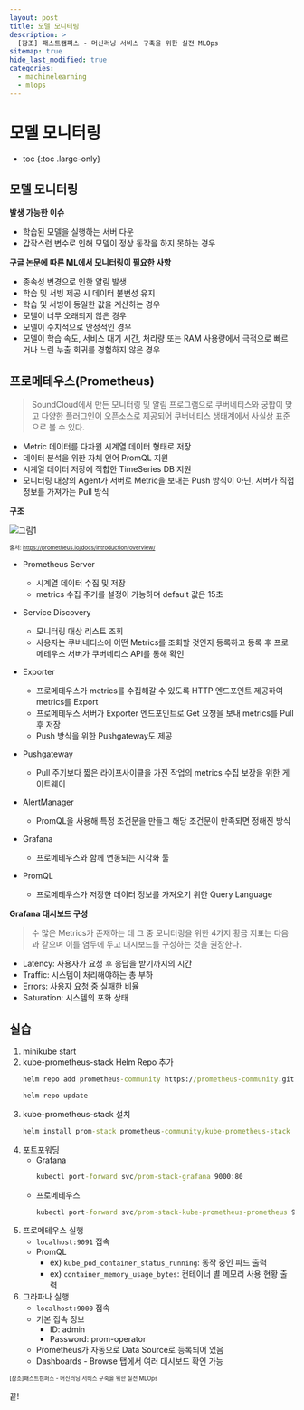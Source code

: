 ```yaml
---
layout: post
title: 모델 모니터링
description: >
  [참조] 패스트캠퍼스 - 머신러닝 서비스 구축을 위한 실전 MLOps
sitemap: true
hide_last_modified: true
categories:
  - machinelearning
  - mlops
---
```


# 모델 모니터링

* toc
{:toc .large-only}

## 모델 모니터링

**발생 가능한 이슈**

- 학습된 모델을 실행하는 서버 다운
- 갑작스런 변수로 인해 모델이 정상 동작을 하지 못하는 경우

**구글 논문에 따른 ML에서 모니터링이 필요한 사항**

- 종속성 변경으로 인한 알림 발생
- 학습 및 서빙 제공 시 데이터 불변성 유지
- 학습 및 서빙이 동일한 값을 계산하는 경우
- 모델이 너무 오래되지 않은 경우
- 모델이 수치적으로 안정적인 경우
- 모델이 학습 속도, 서비스 대기 시간, 처리량 또는 RAM 사용량에서 극적으로 빠르거나 느린 누출 회귀를 경험하지 않은 경우

## 프로메테우스(Prometheus)

> SoundCloud에서 만든 모니터링 및 알림 프로그램으로 쿠버네티스와 궁합이 맞고 다양한 플러그인이 오픈소스로 제공되어 쿠버네티스 생태계에서 사실상 표준으로 볼 수 있다.

- Metric 데이터를 다차원 시계열 데이터 형태로 저장
- 데이터 분석을 위한 자체 언어 PromQL 지원
- 시계열 데이터 저장에 적합한 TimeSeries DB 지원
- 모니터링 대상의 Agent가 서버로 Metric을 보내는 Push 방식이 아닌, 서버가 직접 정보를 가져가는 Pull 방식

**구조**


![그림1](https://prometheus.io/assets/architecture.png)

<span style="font-size:70%">출처: https://prometheus.io/docs/introduction/overview/</span>

- Prometheus Server
  - 시계열 데이터 수집 및 저장
  - metrics 수집 주기를 설정이 가능하며 default 값은 15초

- Service Discovery
  - 모니터링 대상 리스트 조회
  - 사용자는 쿠버네티스에 어떤 Metrics를 조회할 것인지 등록하고 등록 후 프로메테우스 서버가 쿠버네티스 API를 통해 확인

- Exporter
  - 프로메테우스가 metrics를 수집해갈 수 있도록 HTTP 엔드포인트 제공하여 metrics를 Export
  - 프로메테우스 서버가 Exporter 엔드포인트로 Get 요청을 보내 metrics를 Pull 후 저장
  - Push 방식을 위한 Pushgateway도 제공

- Pushgateway
  - Pull 주기보다 짧은 라이프사이클을 가진 작업의 metrics 수집 보장을 위한 게이트웨이

- AlertManager
  - PromQL을 사용해 특정 조건문을 만들고 해당 조건문이 만족되면 정해진 방식

- Grafana
  - 프로메테우스와 함께 연동되는 시각화 툴

- PromQL
  - 프로메테우스가 저장한 데이터 정보를 가져오기 위한 Query Language

**Grafana 대시보드 구성**

> 수 많은 Metrics가 존재하는 데 그 중 모니터링을 위한 4가지 황금 지표는 다음과 같으며 이를 염두에 두고 대시보드를 구성하는 것을 권장한다.

- Latency: 사용자가 요청 후 응답을 받기까지의 시간
- Traffic: 시스템이 처리해야하는 총 부하
- Errors: 사용자 요청 중 실패한 비율
- Saturation: 시스템의 포화 상태

## 실습

1. minikube start
2. kube-prometheus-stack Helm Repo 추가
    ```cmd
    helm repo add prometheus-community https://prometheus-community.github.io/helm-charts

    helm repo update
    ```
3. kube-prometheus-stack 설치
    ```cmd
    helm install prom-stack prometheus-community/kube-prometheus-stack
    ```
4. 포트포워딩
    - Grafana
      ```cmd
      kubectl port-forward svc/prom-stack-grafana 9000:80
      ```
    - 프로메테우스
      ```cmd
      kubectl port-forward svc/prom-stack-kube-prometheus-prometheus 9091:9090
      ```
5. 프로메테우스 실행
    - `localhost:9091` 접속
    - PromQL
      - ex) `kube_pod_container_status_running`: 동작 중인 파드 출력
      - ex) `container_memory_usage_bytes`: 컨테이너 별 메모리 사용 현황 출력
6. 그라파나 실행
    - `localhost:9000` 접속
    - 기본 접속 정보
      - ID: admin
      - Password: prom-operator
    - Prometheus가 자동으로 Data Source로 등록되어 있음
    - Dashboards - Browse 탭에서 여러 대시보드 확인 가능









<span style="font-size:70%">[참조]패스트캠퍼스 - 머신러닝 서비스 구축을 위한 실전 MLOps</span>

끝!
